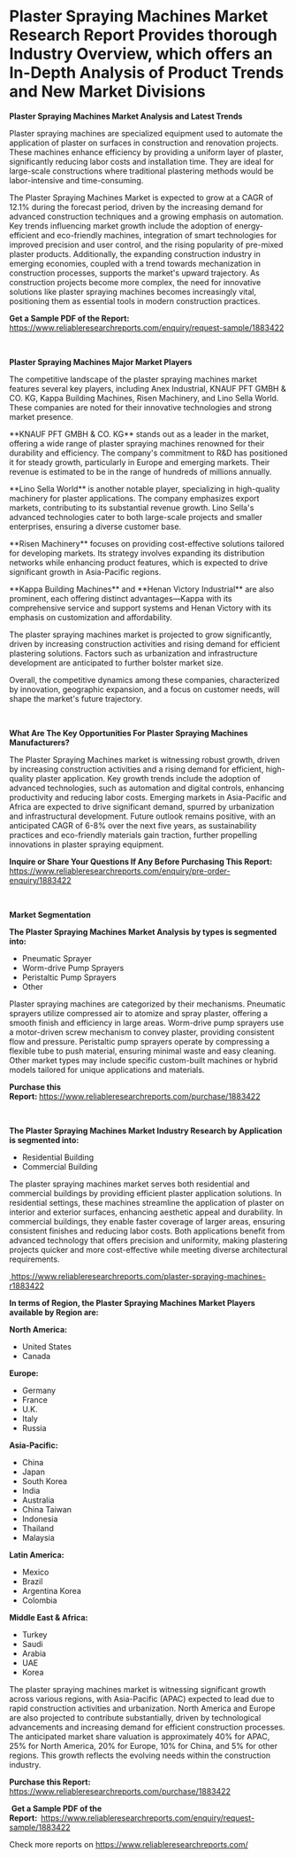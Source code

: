 <p><h1>Plaster Spraying Machines Market Research Report Provides thorough Industry Overview, which offers an In-Depth Analysis of Product Trends and New Market Divisions</h1></p><p><strong>Plaster Spraying Machines Market Analysis and Latest Trends</strong></p>
<p><p>Plaster spraying machines are specialized equipment used to automate the application of plaster on surfaces in construction and renovation projects. These machines enhance efficiency by providing a uniform layer of plaster, significantly reducing labor costs and installation time. They are ideal for large-scale constructions where traditional plastering methods would be labor-intensive and time-consuming.</p><p>The Plaster Spraying Machines Market is expected to grow at a CAGR of 12.1% during the forecast period, driven by the increasing demand for advanced construction techniques and a growing emphasis on automation. Key trends influencing market growth include the adoption of energy-efficient and eco-friendly machines, integration of smart technologies for improved precision and user control, and the rising popularity of pre-mixed plaster products. Additionally, the expanding construction industry in emerging economies, coupled with a trend towards mechanization in construction processes, supports the market's upward trajectory. As construction projects become more complex, the need for innovative solutions like plaster spraying machines becomes increasingly vital, positioning them as essential tools in modern construction practices.</p></p>
<p><strong>Get a Sample PDF of the Report:&nbsp;</strong> <a href="https://www.reliableresearchreports.com/enquiry/request-sample/1883422?utm_campaign=2565&utm_medium=2&utm_source=Github&utm_content=ia&utm_term=22022025&utm_id=plaster-spraying-machines">https://www.reliableresearchreports.com/enquiry/request-sample/1883422</a></p>
<p>&nbsp;</p>
<p><strong>Plaster Spraying Machines Major Market Players</strong></p>
<p><p>The competitive landscape of the plaster spraying machines market features several key players, including Anex Industrial, KNAUF PFT GMBH & CO. KG, Kappa Building Machines, Risen Machinery, and Lino Sella World. These companies are noted for their innovative technologies and strong market presence.</p><p>**KNAUF PFT GMBH & CO. KG** stands out as a leader in the market, offering a wide range of plaster spraying machines renowned for their durability and efficiency. The company's commitment to R&D has positioned it for steady growth, particularly in Europe and emerging markets. Their revenue is estimated to be in the range of hundreds of millions annually.</p><p>**Lino Sella World** is another notable player, specializing in high-quality machinery for plaster applications. The company emphasizes export markets, contributing to its substantial revenue growth. Lino Sella's advanced technologies cater to both large-scale projects and smaller enterprises, ensuring a diverse customer base.</p><p>**Risen Machinery** focuses on providing cost-effective solutions tailored for developing markets. Its strategy involves expanding its distribution networks while enhancing product features, which is expected to drive significant growth in Asia-Pacific regions.</p><p>**Kappa Building Machines** and **Henan Victory Industrial** are also prominent, each offering distinct advantages—Kappa with its comprehensive service and support systems and Henan Victory with its emphasis on customization and affordability.</p><p>The plaster spraying machines market is projected to grow significantly, driven by increasing construction activities and rising demand for efficient plastering solutions. Factors such as urbanization and infrastructure development are anticipated to further bolster market size.</p><p>Overall, the competitive dynamics among these companies, characterized by innovation, geographic expansion, and a focus on customer needs, will shape the market's future trajectory.</p></p>
<p>&nbsp;</p>
<p><strong>What Are The Key Opportunities For Plaster Spraying Machines Manufacturers?</strong></p>
<p><p>The Plaster Spraying Machines market is witnessing robust growth, driven by increasing construction activities and a rising demand for efficient, high-quality plaster application. Key growth trends include the adoption of advanced technologies, such as automation and digital controls, enhancing productivity and reducing labor costs. Emerging markets in Asia-Pacific and Africa are expected to drive significant demand, spurred by urbanization and infrastructural development. Future outlook remains positive, with an anticipated CAGR of 6-8% over the next five years, as sustainability practices and eco-friendly materials gain traction, further propelling innovations in plaster spraying equipment.</p></p>
<p><strong>Inquire or Share Your Questions If Any Before Purchasing This Report:</strong> <a href="https://www.reliableresearchreports.com/enquiry/pre-order-enquiry/1883422?utm_campaign=2565&utm_medium=2&utm_source=Github&utm_content=ia&utm_term=22022025&utm_id=plaster-spraying-machines">https://www.reliableresearchreports.com/enquiry/pre-order-enquiry/1883422</a></p>
<p>&nbsp;</p>
<p><strong>Market Segmentation</strong></p>
<p><strong>The Plaster Spraying Machines Market Analysis by types is segmented into:</strong></p>
<p><ul><li>Pneumatic Sprayer</li><li>Worm-drive Pump Sprayers</li><li>Peristaltic Pump Sprayers</li><li>Other</li></ul></p>
<p><p>Plaster spraying machines are categorized by their mechanisms. Pneumatic sprayers utilize compressed air to atomize and spray plaster, offering a smooth finish and efficiency in large areas. Worm-drive pump sprayers use a motor-driven screw mechanism to convey plaster, providing consistent flow and pressure. Peristaltic pump sprayers operate by compressing a flexible tube to push material, ensuring minimal waste and easy cleaning. Other market types may include specific custom-built machines or hybrid models tailored for unique applications and materials.</p></p>
<p><strong>Purchase this Report:&nbsp;</strong><a href="https://www.reliableresearchreports.com/purchase/1883422?utm_campaign=2565&utm_medium=2&utm_source=Github&utm_content=ia&utm_term=22022025&utm_id=plaster-spraying-machines">https://www.reliableresearchreports.com/purchase/1883422</a></p>
<p>&nbsp;</p>
<p><strong>The Plaster Spraying Machines Market Industry Research by Application is segmented into:</strong></p>
<p><ul><li>Residential Building</li><li>Commercial Building</li></ul></p>
<p><p>The plaster spraying machines market serves both residential and commercial buildings by providing efficient plaster application solutions. In residential settings, these machines streamline the application of plaster on interior and exterior surfaces, enhancing aesthetic appeal and durability. In commercial buildings, they enable faster coverage of larger areas, ensuring consistent finishes and reducing labor costs. Both applications benefit from advanced technology that offers precision and uniformity, making plastering projects quicker and more cost-effective while meeting diverse architectural requirements.</p></p>
<p><a href="https://www.reliableresearchreports.com/plaster-spraying-machines-r1883422?utm_campaign=2565&utm_medium=2&utm_source=Github&utm_content=ia&utm_term=22022025&utm_id=plaster-spraying-machines">&nbsp;https://www.reliableresearchreports.com/plaster-spraying-machines-r1883422</a></p>
<p><strong>In terms of Region, the Plaster Spraying Machines Market Players available by Region are:</strong></p>
<p>
    <p> <strong> North America: </strong>
        <ul>
            <li>United States</li>
            <li>Canada</li>
        </ul>
        </p> 
    <p> <strong> Europe: </strong>
        <ul>
            <li>Germany</li>
            <li>France</li>
            <li>U.K.</li>
            <li>Italy</li>
            <li>Russia</li>
        </ul>
        </p> 
    <p> <strong> Asia-Pacific: </strong>
        <ul>
            <li>China</li>
            <li>Japan</li>
            <li>South Korea</li>
            <li>India</li>
            <li>Australia</li>
            <li>China Taiwan</li>
            <li>Indonesia</li>
            <li>Thailand</li>
            <li>Malaysia</li>
        </ul>
        </p> 
    <p> <strong> Latin America: </strong>
        <ul>
            <li>Mexico</li>
            <li>Brazil</li>
            <li>Argentina Korea</li>
            <li>Colombia</li>
        </ul>
        </p> 
    <p> <strong> Middle East & Africa: </strong>
        <ul>
            <li>Turkey</li>
            <li>Saudi</li>
            <li>Arabia</li>
            <li>UAE</li>
            <li>Korea</li>
        </ul>
    </p>
    </p>
<p><p>The plaster spraying machines market is witnessing significant growth across various regions, with Asia-Pacific (APAC) expected to lead due to rapid construction activities and urbanization. North America and Europe are also projected to contribute substantially, driven by technological advancements and increasing demand for efficient construction processes. The anticipated market share valuation is approximately 40% for APAC, 25% for North America, 20% for Europe, 10% for China, and 5% for other regions. This growth reflects the evolving needs within the construction industry.</p></p>
<p><strong>Purchase this Report: </strong><a href="https://www.reliableresearchreports.com/purchase/1883422?utm_campaign=2565&utm_medium=2&utm_source=Github&utm_content=ia&utm_term=22022025&utm_id=plaster-spraying-machines">https://www.reliableresearchreports.com/purchase/1883422</a></p>
<p>&nbsp;<strong>Get a Sample PDF of the Report:&nbsp;&nbsp;</strong><a href="https://www.reliableresearchreports.com/enquiry/request-sample/1883422?utm_campaign=2565&utm_medium=2&utm_source=Github&utm_content=ia&utm_term=22022025&utm_id=plaster-spraying-machines">https://www.reliableresearchreports.com/enquiry/request-sample/1883422</a></p>
<p><strong></strong></p>
<p>Check more reports on <a href="https://www.reliableresearchreports.com/?utm_campaign=2565&utm_medium=2&utm_source=Github&utm_content=ia&utm_term=22022025&utm_id=plaster-spraying-machines">https://www.reliableresearchreports.com/</a></p>
